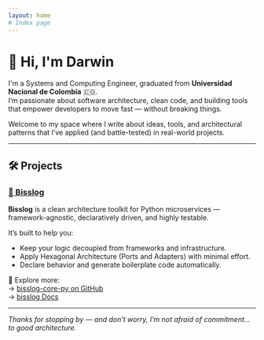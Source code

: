 ```yaml
---
layout: home
# Index page
---
```


# 👋 Hi, I'm Darwin

I'm a Systems and Computing Engineer, graduated from **Universidad Nacional de Colombia** 🇨🇴.  
I’m passionate about software architecture, clean code, and building tools that empower developers to move fast — without breaking things.

Welcome to my space where I write about ideas, tools, and architectural patterns that I’ve applied (and battle-tested) in real-world projects.

---

## 🛠️ Projects

### [🔌 Bisslog](/bisslog)

**Bisslog** is a clean architecture toolkit for Python microservices — framework-agnostic, declaratively driven, and highly testable.

It’s built to help you:

- Keep your logic decoupled from frameworks and infrastructure.
- Apply Hexagonal Architecture (Ports and Adapters) with minimal effort.
- Declare behavior and generate boilerplate code automatically.

🔗 Explore more:  
→ [bisslog-core-py on GitHub](https://github.com/darwinhc/bisslog-core-py)  
→ [bisslog Docs](https://github.com/darwinhc/bisslog-docs)

---

_Thanks for stopping by — and don’t worry, I’m not afraid of commitment… to good architecture._
